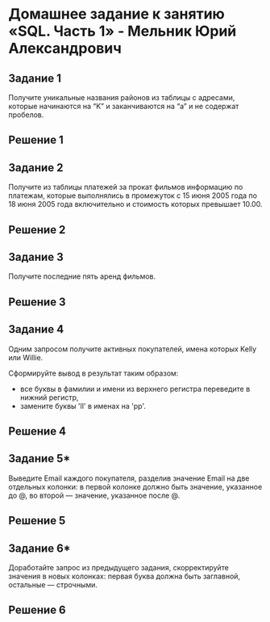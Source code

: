 # Домашнее задание к занятию «SQL. Часть 1» - Мельник Юрий Александрович


## Задание 1
Получите уникальные названия районов из таблицы с адресами, которые начинаются на “K” и заканчиваются на “a” и не содержат пробелов.

## Решение 1  


## Задание 2
Получите из таблицы платежей за прокат фильмов информацию по платежам, которые выполнялись в промежуток с 15 июня 2005 года по 18 июня 2005 года включительно и стоимость которых превышает 10.00.

## Решение 2


## Задание 3
Получите последние пять аренд фильмов.

## Решение 3

## Задание 4
Одним запросом получите активных покупателей, имена которых Kelly или Willie.

Сформируйте вывод в результат таким образом:

   - все буквы в фамилии и имени из верхнего регистра переведите в нижний регистр,
   - замените буквы 'll' в именах на 'pp'.

## Решение 4

## Задание 5*

Выведите Email каждого покупателя, разделив значение Email на две отдельных колонки: в первой колонке должно быть значение, указанное до @, во второй — значение, указанное после @.

## Решение 5

## Задание 6* 

Доработайте запрос из предыдущего задания, скорректируйте значения в новых колонках: первая буква должна быть заглавной, остальные — строчными.

## Решение 6
